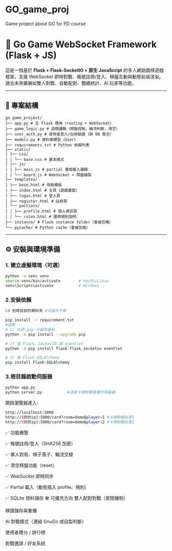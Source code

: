 # GO_game_proj
Game project about GO for PD course

# 🧠 Go Game WebSocket Framework (Flask + JS)

這是一個基於 **Flask + Flask-SocketIO + 原生 JavaScript** 的多人網路圍棋遊戲框架，支援 WebSocket 即時對戰、帳號註冊/登入、棋盤互動與動態前端渲染。適合未來擴展如雙人對戰、自動配對、戰績統計、AI 玩家等功能。

---

## 📁 專案結構
```
go_game_project/ 
├── app.py # 主 Flask 應用（routing + WebSocket） 
├── game_logic.py # 遊戲邏輯（棋盤控制、輪流判斷、清空） 
├── user_auth.py # 使用者登入/註冊驗證（與 DB 整合）
├── models.py # 資料庫模型（User） 
├── requirements.txt # Python 依賴列表 
├── static/ 
│ ├── css/ 
│ │ └── base.css # 基本樣式 
│ ├── js/ 
│ │ ├── main.js # partial 畫面載入邏輯 
│ │ └── board.js # WebSocket + 棋盤繪製 
├── templates/
│ ├── base.html # 母板模板 
│ ├── index.html # 主頁（遊戲畫面） 
│ ├── login.html # 登入頁 
│ ├── register.html # 註冊頁 
│ └── partials/ 
│ │ ├── profile.html # 個人資訊頁 
│ │ └── rules.html # 圍棋規則說明 
├── instance/ # Flask instance folder（會被忽略） 
└── pycache/ # Python cache（會被忽略）
```

---

## ⚙️ 安裝與環境準備

### 1. 建立虛擬環境（可選）
```bash
python -m venv venv
source venv/bin/activate        # macOS/Linux
venv\Scripts\activate           # Windows
```
### 2.安裝依賴
```bash
cd 到妳目前的資料夾 #可做可不做

pip install -r requirement.txt
#或者
# 1) 先把 pip 升級到最新
python -m pip install --upgrade pip

# 2) 裝 Flask、SocketIO 與 eventlet
python -m pip install flask flask_socketio eventlet

# 3) 裝 Flask-SQLAlchemy
pip install Flask-SQLAlchemy
```

### 3.根目錄啟動伺服器
```bash
python app.py
python server.py           #這是卡牌對戰需要的伺服器
```
開啟瀏覽器進入:
```bash
http://localhost:5000
http://(你的ip):5000/card?room=demo&player=1 #卡牌對戰玩家1
http://(你的ip):5000/card?room=demo&player=2 #卡牌對戰玩家2
```
 

✅ 功能概覽

✅ 帳號註冊/登入（SHA256 加密）

✅ 單人對局、棋子落子、輪流交替

✅ 清空棋盤功能（reset）

✅ WebSocket 即時同步

✅ Partial 載入（動態插入 profile、規則）

✅ SQLite 資料儲存
🛠️ 可擴充方向
 雙人配對對戰（房間機制）

 棋譜儲存與重播

 AI 對戰模式（連結 GnuGo 或自製判斷）

 使用者積分 / 排行榜

 對戰邀請 / 好友系統

